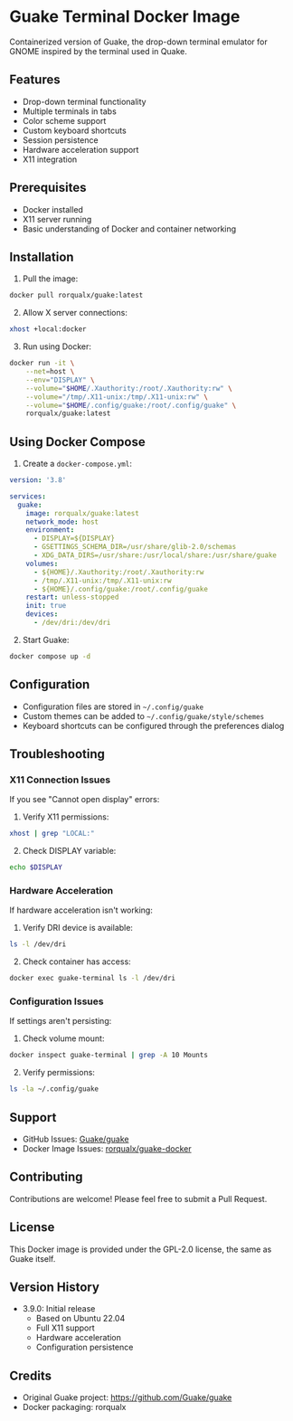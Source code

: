# Guake Terminal Docker Image

Containerized version of Guake, the drop-down terminal emulator for GNOME inspired by the terminal used in Quake.

## Features
- Drop-down terminal functionality
- Multiple terminals in tabs
- Color scheme support
- Custom keyboard shortcuts
- Session persistence
- Hardware acceleration support
- X11 integration

## Prerequisites
- Docker installed
- X11 server running
- Basic understanding of Docker and container networking

## Installation

1. Pull the image:
```bash
docker pull rorqualx/guake:latest
```

2. Allow X server connections:
```bash
xhost +local:docker
```

3. Run using Docker:
```bash
docker run -it \
    --net=host \
    --env="DISPLAY" \
    --volume="$HOME/.Xauthority:/root/.Xauthority:rw" \
    --volume="/tmp/.X11-unix:/tmp/.X11-unix:rw" \
    --volume="$HOME/.config/guake:/root/.config/guake" \
    rorqualx/guake:latest
```

## Using Docker Compose

1. Create a `docker-compose.yml`:
```yaml
version: '3.8'

services:
  guake:
    image: rorqualx/guake:latest
    network_mode: host
    environment:
      - DISPLAY=${DISPLAY}
      - GSETTINGS_SCHEMA_DIR=/usr/share/glib-2.0/schemas
      - XDG_DATA_DIRS=/usr/share:/usr/local/share:/usr/share/guake
    volumes:
      - ${HOME}/.Xauthority:/root/.Xauthority:rw
      - /tmp/.X11-unix:/tmp/.X11-unix:rw
      - ${HOME}/.config/guake:/root/.config/guake
    restart: unless-stopped
    init: true
    devices:
      - /dev/dri:/dev/dri
```

2. Start Guake:
```bash
docker compose up -d
```

## Configuration
- Configuration files are stored in `~/.config/guake`
- Custom themes can be added to `~/.config/guake/style/schemes`
- Keyboard shortcuts can be configured through the preferences dialog

## Troubleshooting

### X11 Connection Issues
If you see "Cannot open display" errors:
1. Verify X11 permissions:
```bash
xhost | grep "LOCAL:"
```
2. Check DISPLAY variable:
```bash
echo $DISPLAY
```

### Hardware Acceleration
If hardware acceleration isn't working:
1. Verify DRI device is available:
```bash
ls -l /dev/dri
```
2. Check container has access:
```bash
docker exec guake-terminal ls -l /dev/dri
```

### Configuration Issues
If settings aren't persisting:
1. Check volume mount:
```bash
docker inspect guake-terminal | grep -A 10 Mounts
```
2. Verify permissions:
```bash
ls -la ~/.config/guake
```

## Support
- GitHub Issues: [Guake/guake](https://github.com/Guake/guake/issues)
- Docker Image Issues: [rorqualx/guake-docker](https://github.com/rorqualx/guake-docker/issues)

## Contributing
Contributions are welcome! Please feel free to submit a Pull Request.

## License
This Docker image is provided under the GPL-2.0 license, the same as Guake itself.

## Version History
- 3.9.0: Initial release
  - Based on Ubuntu 22.04
  - Full X11 support
  - Hardware acceleration
  - Configuration persistence

## Credits
- Original Guake project: https://github.com/Guake/guake
- Docker packaging: rorqualx
